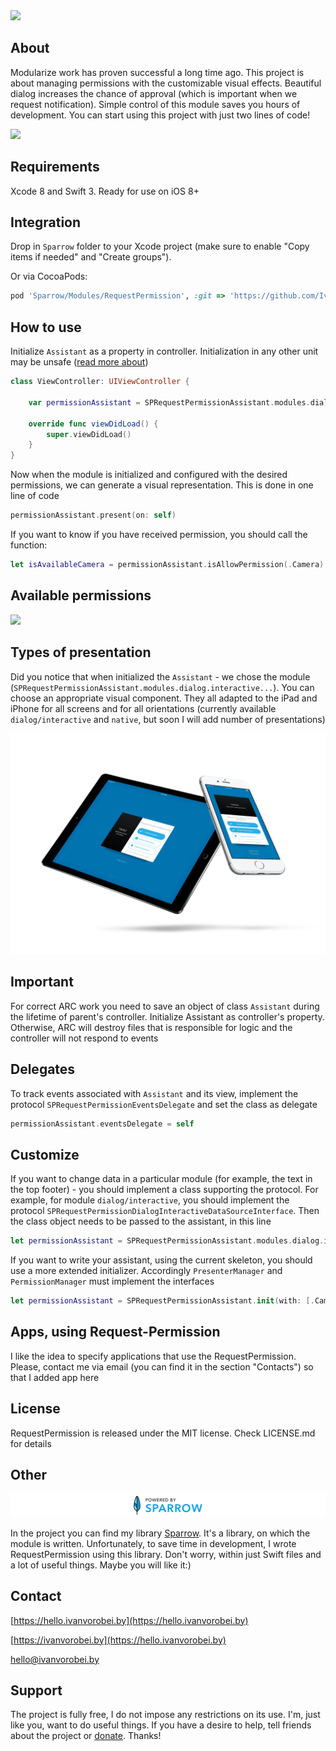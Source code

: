 <img src="https://cdn.rawgit.com/IvanVorobei/RequestPermission/cc5e7bac/resources/request-permission%20-%20baner.svg"/>

## About
Modularize work has proven successful a long time ago. This project is about managing permissions with the customizable visual effects. Beautiful dialog increases the chance of approval (which is important when we request notification). Simple control of this module saves you hours of development. You can start using this project with just two lines of code!

<img src="https://raw.githubusercontent.com/IvanVorobei/RequestPermission/master/resources/request-permission%20-%20mockup_preview.gif" width="600">

## Requirements
Xcode 8 and Swift 3. Ready for use on iOS 8+

## Integration
Drop in `Sparrow` folder to your Xcode project (make sure to enable "Copy items if needed" and "Create groups").

Or via CocoaPods:
```ruby
pod 'Sparrow/Modules/RequestPermission', :git => 'https://github.com/IvanVorobei/Sparrow.git’
```
## How to use
Initialize `Assistant` as a property in controller. Initialization in any other unit may be unsafe ([read more about](#important))
```swift
class ViewController: UIViewController {

    var permissionAssistant = SPRequestPermissionAssistant.modules.dialog.interactive.create(with: [.Camera, .PhotoLibrary, .Notification])

    override func viewDidLoad() {
        super.viewDidLoad()
    }
}
```
Now when the module is initialized and configured with the desired permissions, we can generate a visual representation. This is done in one line of code
```swift
permissionAssistant.present(on: self)
```
If you want to know if you have received permission, you should call the function:
```swift
let isAvailableCamera = permissionAssistant.isAllowPermission(.Camera)
```
## Available permissions

<img src="https://cdn.rawgit.com/IvanVorobei/RequestPermission/5f41cbb2/resources/request-permission_permissions.svg"/>

## Types of presentation
Did you notice that when initialized the `Assistant` - we chose the module (`SPRequestPermissionAssistant.modules.dialog.interactive...`). You can choose an appropriate visual component. They all adapted to the iPad and iPhone for all screens and for all orientations (currently available `dialog/interactive` and `native`, but soon I will add number of presentations)

![](/resources/request-permission_presenters.png)

## Important
For correct ARC work you need to save an object of class `Assistant` during the lifetime of parent's controller. Initialize Аssistant as controller's property. Otherwise, ARC will destroy files that is responsible for logic and the controller will not respond to events

## Delegates
To track events associated with `Assistant` and its view, implement the protocol `SPRequestPermissionEventsDelegate` and set the class as delegate
```swift
permissionAssistant.eventsDelegate = self
```
## Customize
If you want to change data in a particular module (for example, the text in the top footer) - you should implement a class supporting the protocol. For example, for module `dialog/interactive`, you should implement the protocol `SPRequestPermissionDialogInteractiveDataSourceInterface`. Then the class object needs to be passed to the assistant, in this line
```swift
let permissionAssistant = SPRequestPermissionAssistant.modules.dialog.interactive.init(with: [.Camera, .PhotoLibrary], dataSourceForController: customDataSource())
```
If you want to write your assistant, using the current skeleton, you should use a more extended initializer. Accordingly `PresenterManager` and `PermissionManager` must implement the interfaces
```swift
let permissionAssistant = SPRequestPermissionAssistant.init(with: [.Camera, .PhotoLibrary], permissionManager: customPermissionManager(), presenterManager: customPresenterManager())
```
## Apps, using Request-Permission
I like the idea to specify applications that use the RequestPermission. Please, contact me via email (you can find it in the section "Contacts") so that I added app here

## License
RequestPermission is released under the MIT license. Check LICENSE.md for details

## Other
![](/resources/request-permission_powered-by-sparrow.png)

In the project you can find my library [Sparrow](https://github.com/IvanVorobei/Sparrow). It's a library, on which the module is written. Unfortunately, to save time in development, I wrote RequestPermission using this library. Don't worry, within just Swift files and a lot of useful things. Maybe you will like it:)

## Contact
 
[https://hello.ivanvorobei.by](https://hello.ivanvorobei.by)

[https://ivanvorobei.by](https://hello.ivanvorobei.by) 

hello@ivanvorobei.by

## Support
The project is fully free, I do not impose any restrictions on its use. I'm, just like you, want to do useful things. If you have a desire to help, tell friends about the project or [donate](http://ivanvorobei.by/donate). Thanks!

